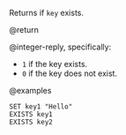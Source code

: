 Returns if `key` exists.

@return

@integer-reply, specifically:

* `1` if the key exists.
* `0` if the key does not exist.

@examples

```cli
SET key1 "Hello"
EXISTS key1
EXISTS key2
```
